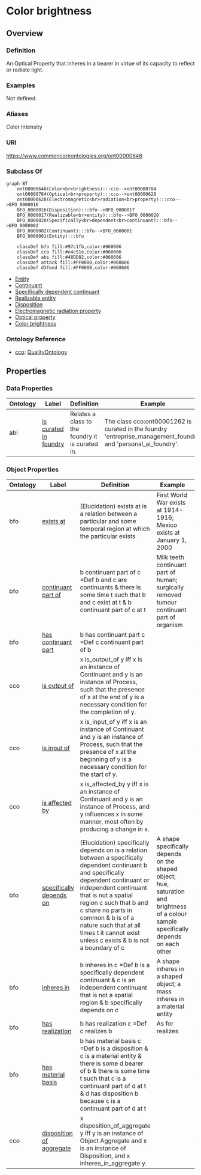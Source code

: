 # Color brightness

## Overview

### Definition
An Optical Property that inheres in a bearer in virtue of its capacity to reflect or radiate light.

### Examples
Not defined.

### Aliases
Color Intensity

### URI
https://www.commoncoreontologies.org/ont00000648

### Subclass Of
```mermaid
graph BT
    ont00000648(Color<br>brightness):::cco-->ont00000784
    ont00000784(Optical<br>property):::cco-->ont00000628
    ont00000628(Electromagnetic<br>radiation<br>property):::cco-->BFO_0000016
    BFO_0000016(Disposition):::bfo-->BFO_0000017
    BFO_0000017(Realizable<br>entity):::bfo-->BFO_0000020
    BFO_0000020(Specifically<br>dependent<br>continuant):::bfo-->BFO_0000002
    BFO_0000002(Continuant):::bfo-->BFO_0000001
    BFO_0000001(Entity):::bfo
    
    classDef bfo fill:#97c1fb,color:#060606
    classDef cco fill:#e4c51e,color:#060606
    classDef abi fill:#48DD82,color:#060606
    classDef attack fill:#FF0000,color:#060606
    classDef d3fend fill:#FF0000,color:#060606
```

- [Entity](/docs/ontology/reference/model/Entity/Entity.md)
- [Continuant](/docs/ontology/reference/model/Entity/Continuant/Continuant.md)
- [Specifically dependent continuant](/docs/ontology/reference/model/Entity/Continuant/Specifically%20dependent%20continuant/Specifically%20dependent%20continuant.md)
- [Realizable entity](/docs/ontology/reference/model/Entity/Continuant/Specifically%20dependent%20continuant/Realizable%20entity/Realizable%20entity.md)
- [Disposition](/docs/ontology/reference/model/Entity/Continuant/Specifically%20dependent%20continuant/Realizable%20entity/Disposition/Disposition.md)
- [Electromagnetic radiation property](/docs/ontology/reference/model/Entity/Continuant/Specifically%20dependent%20continuant/Realizable%20entity/Disposition/Electromagnetic%20radiation%20property/Electromagnetic%20radiation%20property.md)
- [Optical property](/docs/ontology/reference/model/Entity/Continuant/Specifically%20dependent%20continuant/Realizable%20entity/Disposition/Electromagnetic%20radiation%20property/Optical%20property/Optical%20property.md)
- [Color brightness](/docs/ontology/reference/model/Entity/Continuant/Specifically%20dependent%20continuant/Realizable%20entity/Disposition/Electromagnetic%20radiation%20property/Optical%20property/Color%20brightness/Color%20brightness.md)


### Ontology Reference
- [cco](https://www.commoncoreontologies.org/): [QualityOntology](https://www.commoncoreontologies.org/QualityOntology)

## Properties
### Data Properties
| Ontology | Label | Definition | Example | Domain | Range |
|----------|-------|------------|---------|--------|-------|
| abi | [is curated in foundry](http://ontology.naas.ai/abi/is_curated_in_foundry) | Relates a class to the foundry it is curated in. | The class cco:ont00001262 is curated in the foundry 'entreprise_management_foundry' and 'personal_ai_foundry'. | [entity](/docs/ontology/reference/model/Entity/Entity.md) | [string](http://www.w3.org/2001/XMLSchema#string) |

### Object Properties
| Ontology | Label | Definition | Example | Domain | Range | Inverse Of |
|----------|-------|------------|---------|--------|-------|------------|
| bfo | [exists at](http://purl.obolibrary.org/obo/BFO_0000108) | (Elucidation) exists at is a relation between a particular and some temporal region at which the particular exists | First World War exists at 1914-1916; Mexico exists at January 1, 2000 | [entity](/docs/ontology/reference/model/Entity/Entity.md) | [temporal region](/docs/ontology/reference/model/Entity/Occurrent/Temporal%20region/Temporal%20region.md) | []() |
| bfo | [continuant part of](http://purl.obolibrary.org/obo/BFO_0000176) | b continuant part of c =Def b and c are continuants & there is some time t such that b and c exist at t & b continuant part of c at t | Milk teeth continuant part of human; surgically removed tumour continuant part of organism | [continuant](/docs/ontology/reference/model/Entity/Continuant/Continuant.md) | [continuant](/docs/ontology/reference/model/Entity/Continuant/Continuant.md) | [has continuant part](http://purl.obolibrary.org/obo/BFO_0000178) |
| bfo | [has continuant part](http://purl.obolibrary.org/obo/BFO_0000178) | b has continuant part c =Def c continuant part of b |  | [continuant](/docs/ontology/reference/model/Entity/Continuant/Continuant.md) | [continuant](/docs/ontology/reference/model/Entity/Continuant/Continuant.md) | []() |
| cco | [is output of](https://www.commoncoreontologies.org/ont00001816) | x is_output_of y iff x is an instance of Continuant and y is an instance of Process, such that the presence of x at the end of y is a necessary condition for the completion of y. |  | [continuant](/docs/ontology/reference/model/Entity/Continuant/Continuant.md) | [process](/docs/ontology/reference/model/Entity/Occurrent/Process/Process.md) | [has output](https://www.commoncoreontologies.org/ont00001986) |
| cco | [is input of](https://www.commoncoreontologies.org/ont00001841) | x is_input_of y iff x is an instance of Continuant and y is an instance of Process, such that the presence of x at the beginning of y is a necessary condition for the start of y. |  | [continuant](/docs/ontology/reference/model/Entity/Continuant/Continuant.md) | [process](/docs/ontology/reference/model/Entity/Occurrent/Process/Process.md) | [has input](https://www.commoncoreontologies.org/ont00001921) |
| cco | [is affected by](https://www.commoncoreontologies.org/ont00001886) | x is_affected_by y iff x is an instance of Continuant and y is an instance of Process, and y influences x in some manner, most often by producing a change in x. |  | [continuant](/docs/ontology/reference/model/Entity/Continuant/Continuant.md) | [process](/docs/ontology/reference/model/Entity/Occurrent/Process/Process.md) | []() |
| bfo | [specifically depends on](http://purl.obolibrary.org/obo/BFO_0000195) | (Elucidation) specifically depends on is a relation between a specifically dependent continuant b and specifically dependent continuant or independent continuant that is not a spatial region c such that b and c share no parts in common & b is of a nature such that at all times t it cannot exist unless c exists & b is not a boundary of c | A shape specifically depends on the shaped object; hue, saturation and brightness of a colour sample specifically depends on each other | [specifically dependent continuant](/docs/ontology/reference/model/Entity/Continuant/Specifically%20dependent%20continuant/Specifically%20dependent%20continuant.md) | [{'or': ['http://purl.obolibrary.org/obo/BFO_0000020', {'and': ['http://purl.obolibrary.org/obo/BFO_0000004', {'not': ['http://purl.obolibrary.org/obo/BFO_0000006']}]}]}](/docs/ontology/reference/model/%7B%27or%27%3A%20%5B%27http%3A//purl.obolibrary.org/obo/BFO_0000020%27%2C%20%7B%27and%27%3A%20%5B%27http%3A//purl.obolibrary.org/obo/BFO_0000004%27%2C%20%7B%27not%27%3A%20%5B%27http%3A//purl.obolibrary.org/obo/BFO_0000006%27%5D%7D%5D%7D%5D%7D/%7B%27or%27%3A%20%5B%27http%3A//purl.obolibrary.org/obo/bfo_0000020%27%2C%20%7B%27and%27%3A%20%5B%27http%3A//purl.obolibrary.org/obo/bfo_0000004%27%2C%20%7B%27not%27%3A%20%5B%27http%3A//purl.obolibrary.org/obo/bfo_0000006%27%5D%7D%5D%7D%5D%7D.md) | []() |
| bfo | [inheres in](http://purl.obolibrary.org/obo/BFO_0000197) | b inheres in c =Def b is a specifically dependent continuant & c is an independent continuant that is not a spatial region & b specifically depends on c | A shape inheres in a shaped object; a mass inheres in a material entity | [specifically dependent continuant](/docs/ontology/reference/model/Entity/Continuant/Specifically%20dependent%20continuant/Specifically%20dependent%20continuant.md) | [{'and': ['http://purl.obolibrary.org/obo/BFO_0000004', {'not': ['http://purl.obolibrary.org/obo/BFO_0000006']}]}](/docs/ontology/reference/model/%7B%27and%27%3A%20%5B%27http%3A//purl.obolibrary.org/obo/BFO_0000004%27%2C%20%7B%27not%27%3A%20%5B%27http%3A//purl.obolibrary.org/obo/BFO_0000006%27%5D%7D%5D%7D/%7B%27and%27%3A%20%5B%27http%3A//purl.obolibrary.org/obo/bfo_0000004%27%2C%20%7B%27not%27%3A%20%5B%27http%3A//purl.obolibrary.org/obo/bfo_0000006%27%5D%7D%5D%7D.md) | []() |
| bfo | [has realization](http://purl.obolibrary.org/obo/BFO_0000054) | b has realization c =Def c realizes b | As for realizes | [realizable entity](/docs/ontology/reference/model/Entity/Continuant/Specifically%20dependent%20continuant/Realizable%20entity/Realizable%20entity.md) | [process](/docs/ontology/reference/model/Entity/Occurrent/Process/Process.md) | [realizes](http://purl.obolibrary.org/obo/BFO_0000055) |
| bfo | [has material basis](http://purl.obolibrary.org/obo/BFO_0000218) | b has material basis c =Def b is a disposition & c is a material entity & there is some d bearer of b & there is some time t such that c is a continuant part of d at t & d has disposition b because c is a continuant part of d at t |  | [disposition](/docs/ontology/reference/model/Entity/Continuant/Specifically%20dependent%20continuant/Realizable%20entity/Disposition/Disposition.md) | [material entity](/docs/ontology/reference/model/Entity/Continuant/Independent%20continuant/Material%20entity/Material%20entity.md) | []() |
| cco | [disposition of aggregate](https://www.commoncoreontologies.org/ont00001829) | x disposition_of_aggregate y iff y is an instance of Object Aggregate and x is an instance of Disposition, and x inheres_in_aggregate y. |  | [disposition](/docs/ontology/reference/model/Entity/Continuant/Specifically%20dependent%20continuant/Realizable%20entity/Disposition/Disposition.md) | [object aggregate](/docs/ontology/reference/model/Entity/Continuant/Independent%20continuant/Material%20entity/Object%20aggregate/Object%20aggregate.md) | [aggregate has disposition](https://www.commoncoreontologies.org/ont00001956) |

